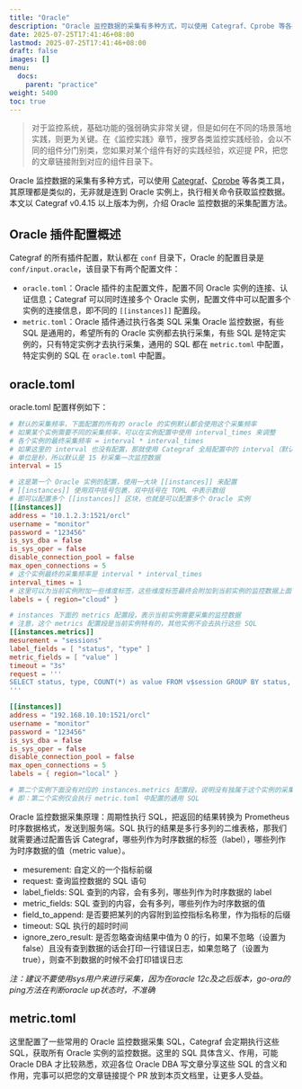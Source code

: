 ```yaml
---
title: "Oracle"
description: "Oracle 监控数据的采集有多种方式，可以使用 Categraf、Cprobe 等各类工具，其原理都是类似的，无非就是连到 Oracle 实例上，执行相关命令获取监控数据"
date: 2025-07-25T17:41:46+08:00
lastmod: 2025-07-25T17:41:46+08:00
draft: false
images: []
menu:
  docs:
    parent: "practice"
weight: 5400
toc: true
---
```


> 对于监控系统，基础功能的强弱确实非常关键，但是如何在不同的场景落地实践，则更为关键。在《监控实践》章节，搜罗各类监控实践经验，会以不同的组件分门别类，您如果对某个组件有好的实践经验，欢迎提 PR，把您的文章链接附到对应的组件目录下。

Oracle 监控数据的采集有多种方式，可以使用 [Categraf](https://github.com/flashcatcloud/categraf)、[Cprobe](https://github.com/cprobe/cprobe) 等各类工具，其原理都是类似的，无非就是连到 Oracle 实例上，执行相关命令获取监控数据。本文以 Categraf v0.4.15 以上版本为例，介绍 Oracle 监控数据的采集配置方法。

## Oracle 插件配置概述

Categraf 的所有插件配置，默认都在 `conf` 目录下，Oracle 的配置目录是 `conf/input.oracle`，该目录下有两个配置文件：

- `oracle.toml`：Oracle 插件的主配置文件，配置不同 Oracle 实例的连接、认证信息；Categraf 可以同时连接多个 Oracle 实例，配置文件中可以配置多个实例的连接信息，即不同的 `[[instances]]` 配置段。
- `metric.toml`：Oracle 插件通过执行各类 SQL 采集 Oracle 监控数据，有些 SQL 是通用的，希望所有的 Oracle 实例都去执行采集，有些 SQL 是特定实例的，只有特定实例才去执行采集，通用的 SQL 都在 `metric.toml` 中配置，特定实例的 SQL 在 `oracle.toml` 中配置。

## oracle.toml

oracle.toml 配置样例如下：

```toml
# 默认的采集频率，下面配置的所有的 oracle 的实例默认都会使用这个采集频率
# 如果某个实例需要不同的采集频率，可以在实例配置中使用 interval_times 来调整
# 各个实例的最终采集频率 = interval * interval_times
# 如果这里的 interval 也没有配置，那就使用 Categraf 全局配置中的 interval（默认是 15 秒）
# 单位是秒，所以默认是 15 秒采集一次监控数据
interval = 15

# 这是第一个 Oracle 实例的配置，使用一大块 [[instances]] 来配置
# [[instances]] 使用双中括号包裹，双中括号在 TOML 中表示数组
# 即可以配置多个 [[instances]] 区块，也就是可以配置多个 Oracle 实例
[[instances]]
address = "10.1.2.3:1521/orcl"
username = "monitor"
password = "123456"
is_sys_dba = false
is_sys_oper = false
disable_connection_pool = false
max_open_connections = 5
# 这个实例最终的采集频率是 interval * interval_times
interval_times = 1
# 这里可以为当前实例附加一些维度标签，这些维度标签最终会附加到当前实例的监控数据上面
labels = { region="cloud" }

# instances 下面的 metrics 配置段，表示当前实例需要采集的监控数据
# 注意，这个 metrics 配置段是当前实例特有的，其他实例不会去执行这些 SQL
[[instances.metrics]]
mesurement = "sessions"
label_fields = [ "status", "type" ]
metric_fields = [ "value" ]
timeout = "3s"
request = '''
SELECT status, type, COUNT(*) as value FROM v$session GROUP BY status, type
'''

[[instances]]
address = "192.168.10.10:1521/orcl"
username = "monitor"
password = "123456"
is_sys_dba = false
is_sys_oper = false
disable_connection_pool = false
max_open_connections = 5
labels = { region="local" }

# 第二个实例下面没有对应的 instances.metrics 配置段，说明没有独属于这个实例的采集 SQL
# 即：第二个实例仅会执行 metric.toml 中配置的通用 SQL
```

Oracle 监控数据采集原理：周期性执行 SQL，把返回的结果转换为 Prometheus 时序数据格式，发送到服务端。SQL 执行的结果是多行多列的二维表格，那我们就需要通过配置告诉 Categraf，哪些列作为时序数据的标签（label），哪些列作为时序数据的值（metric value）。

- mesurement: 自定义的一个指标前缀
- request: 查询监控数据的 SQL 语句
- label_fields: SQL 查到的内容，会有多列，哪些列作为时序数据的 label
- metric_fields: SQL 查到的内容，会有多列，哪些列作为时序数据的值
- field_to_append: 是否要把某列的内容附到监控指标名称里，作为指标的后缀
- timeout: SQL 执行的超时时间
- ignore_zero_result: 是否忽略查询结果中值为 0 的行，如果不忽略（设置为 false）且没有查到数据的话会打印一行错误日志，如果忽略了（设置为 true），则查不到数据的时候不会打印错误日志

*注：建议不要使用sys用户来进行采集，因为在oracle 12c及之后版本，go-ora的ping方法在判断oracle up状态时，不准确*

## metric.toml

这里配置了一些常用的 Oracle 监控数据采集 SQL，Categraf 会定期执行这些 SQL，获取所有 Oracle 实例的监控数据。这里的 SQL 具体含义、作用，可能 Oracle DBA 才比较熟悉，欢迎各位 Oracle DBA 写文章分享这些 SQL 的含义和作用，完事可以把您的文章链接提个 PR 放到本页文档里，让更多人受益。
